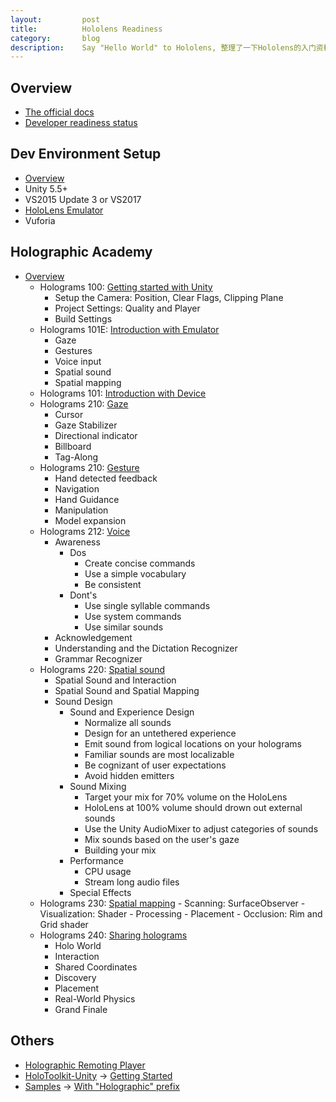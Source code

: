 ```yaml
---
layout:         post
title:          Hololens Readiness
category:       blog
description:    Say "Hello World" to Hololens, 整理了一下Hololens的入门资料
---
```


## Overview
- [The official docs](https://docs.microsoft.com/en-us/hololens/)
- [Developer readiness status](https://developer.microsoft.com/en-us/windows/mixed-reality/developer_readiness_status)
 
## Dev Environment Setup
- [Overview](https://developer.microsoft.com/en-us/windows/mixed-reality/install_the_tools)
- Unity 5.5+
- VS2015 Update 3 or VS2017
- [HoloLens Emulator](https://developer.microsoft.com/en-us/windows/mixed-reality/using_the_hololens_emulator)
- Vuforia

## Holographic Academy
- [Overview](https://developer.microsoft.com/en-us/windows/mixed-reality/academy)
	- Holograms 100: [Getting started with Unity](https://developer.microsoft.com/en-us/windows/mixed-reality/holograms_100)
		- Setup the Camera: Position, Clear Flags, Clipping Plane
		- Project Settings: Quality and Player
		- Build Settings
	- Holograms 101E: [Introduction with Emulator](https://developer.microsoft.com/en-us/windows/mixed-reality/holograms_101e)
		- Gaze
		- Gestures
		- Voice input
		- Spatial sound
		- Spatial mapping
	- Holograms 101: [Introduction with Device](https://developer.microsoft.com/en-us/windows/mixed-reality/holograms_101)
	- Holograms 210: [Gaze](https://developer.microsoft.com/en-us/windows/mixed-reality/holograms_210)
		- Cursor
		- Gaze Stabilizer
		- Directional indicator
		- Billboard
		- Tag-Along
	- Holograms 210: [Gesture](https://developer.microsoft.com/en-us/windows/mixed-reality/holograms_211)
		- Hand detected feedback
		- Navigation
		- Hand Guidance
		- Manipulation
		- Model expansion
	- Holograms 212: [Voice](https://developer.microsoft.com/en-us/windows/mixed-reality/holograms_212)
		- Awareness
			- Dos
				- Create concise commands
				- Use a simple vocabulary
				- Be consistent
			- Dont's
				- Use single syllable commands
				- Use system commands
				- Use similar sounds
		- Acknowledgement 
		- Understanding and the Dictation Recognizer
		- Grammar Recognizer
	- Holograms 220: [Spatial sound](https://developer.microsoft.com/en-us/windows/mixed-reality/holograms_220)
		- Spatial Sound and Interaction
		- Spatial Sound and Spatial Mapping
		- Sound Design
			- Sound and Experience Design 
				- Normalize all sounds
				- Design for an untethered experience
				- Emit sound from logical locations on your holograms
				- Familiar sounds are most localizable
				- Be cognizant of user expectations
				- Avoid hidden emitters
			- Sound Mixing 
				- Target your mix for 70% volume on the HoloLens
				- HoloLens at 100% volume should drown out external sounds
				- Use the Unity AudioMixer to adjust categories of sounds
				- Mix sounds based on the user's gaze
				- Building your mix
			- Performance 
				- CPU usage
				- Stream long audio files
			- Special Effects
	- Holograms 230: [Spatial mapping](https://developer.microsoft.com/en-us/windows/mixed-reality/holograms_230)
			- Scanning: SurfaceObserver
			- Visualization: Shader
			- Processing
			- Placement
			- Occlusion: Rim and Grid shader
	- Holograms 240: [Sharing holograms](
https://developer.microsoft.com/en-us/windows/mixed-reality/holograms_240)
		- Holo World
		- Interaction
		- Shared Coordinates
		- Discovery
		- Placement
		- Real-World Physics
		- Grand Finale

## Others
- [Holographic Remoting Player](https://developer.microsoft.com/en-us/windows/mixed-reality/holographic_remoting_player)
- [HoloToolkit-Unity](https://github.com/Microsoft/HoloToolkit-Unity) -> [Getting Started](https://github.com/Microsoft/HoloToolkit-Unity/blob/master/GettingStarted.md)
- [Samples](https://github.com/Microsoft/Windows-universal-samples/tree/master/Samples) -> [With "Holographic" prefix](https://github.com/Microsoft/HolographicAcademy)
